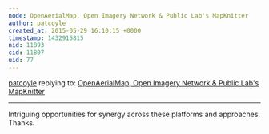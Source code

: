 ```yaml
---
node: OpenAerialMap, Open Imagery Network & Public Lab's MapKnitter
author: patcoyle
created_at: 2015-05-29 16:10:15 +0000
timestamp: 1432915815
nid: 11893
cid: 11807
uid: 77
---
```




[patcoyle](../profile/patcoyle) replying to: [OpenAerialMap, Open Imagery Network & Public Lab's MapKnitter](../notes/warren/05-29-2015/openaerialmap-open-imagery-network-public-lab-s-mapknitter)

----
Intriguing opportunities for synergy across these platforms and approaches. Thanks.